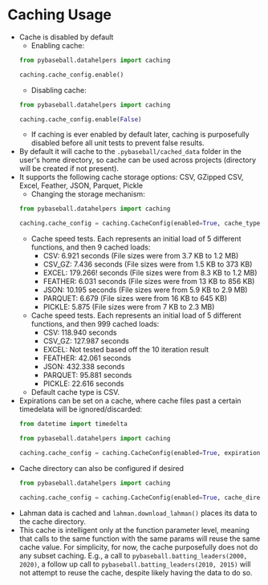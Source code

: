 # Caching Usage

* Cache is disabled by default
    * Enabling cache:
    ```python
    from pybaseball.datahelpers import caching
    
    caching.cache_config.enable()
    ```
    * Disabling cache:
    ```python
    from pybaseball.datahelpers import caching
    
    caching.cache_config.enable(False)
    ```
    * If caching is ever enabled by default later, caching is purposefully disabled before all unit tests to prevent false results.
* By default it will cache to the `.pybaseball/cached_data` folder in the user's home directory, so cache can be used across projects (directory will be created if not present).
* It supports the following cache storage options: CSV, GZipped CSV, Excel, Feather, JSON, Parquet, Pickle
    * Changing the storage mechanism:
    ```python
    from pybaseball.datahelpers import caching
    
    caching.cache_config = caching.CacheConfig(enabled=True, cache_type=caching.CacheType.PICKLE)
    ```
    * Cache speed tests. Each represents an initial load of 5 different functions, and then 9 cached loads:
        * CSV: 6.921 seconds (File sizes were from 3.7 KB to 1.2 MB)
        * CSV_GZ: 7.436 seconds (File sizes were from 1.5 KB to 373 KB)
        * EXCEL: 179.266! seconds (File sizes were from 8.3 KB to 1.2 MB)
        * FEATHER: 6.031 seconds (File sizes were from 13 KB to 856 KB)
        * JSON: 10.195 seconds (File sizes were from 5.9 KB to 2.9 MB)
        * PARQUET: 6.679 (File sizes were from 16 KB to 645 KB)
        * PICKLE: 5.875 (File sizes were from 7 KB to 2.3 MB)
    * Cache speed tests. Each represents an initial load of 5 different functions, and then 999 cached loads:
        * CSV: 118.940 seconds
        * CSV_GZ: 127.987 seconds
        * EXCEL: Not tested based off the 10 iteration result
        * FEATHER: 42.061 seconds
        * JSON: 432.338 seconds
        * PARQUET: 95.881 seconds
        * PICKLE: 22.616 seconds
    * Default cache type is CSV.
* Expirations can be set on a cache, where cache files past a certain timedelata will be ignored/discarded:
    ```python
    from datetime import timedelta
    
    from pybaseball.datahelpers import caching
    
    caching.cache_config = caching.CacheConfig(enabled=True, expiration=timedelta(days=7))
    ```
* Cache directory can also be configured if desired
    ```python
    from pybaseball.datahelpers import caching
    
    caching.cache_config = caching.CacheConfig(enabled=True, cache_directory='.')
    ```
* Lahman data is cached and `lahman.download_lahman()` places its data to the cache directory.
* This cache is intelligent only at the function parameter level, meaning that calls to the same function with the same params will reuse the same cache value. For simplicity, for now, the cache purposefully does not do any subset caching. E.g., a call to `pybaseball.batting_leaders(2000, 2020)`, a follow up call to `pybaseball.batting_leaders(2010, 2015)` will not attempt to reuse the cache, despite likely having the data to do so.

